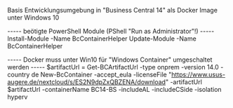 Basis Entwicklungsumgebung in "Business Central 14" als Docker Image unter Windows 10

----- beötigte PowerShell Module (PShell "Run as Administrator"!) -----
Install-Module -Name BcContainerHelper
Update-Module -Name BcContainerHelper


----- Docker muss unter Win10 für "Windows Container" umgeschaltet werden -----
$artifactUrl =  Get-BCArtifactUrl -type onprem -version 14.0 -country de
New-BcContainer -accept_eula -licenseFile "https://www.usus-augere.de/nextcloud/s/ES2N9dpZxQBZENA/download" -artifactUrl $artifactUrl -containerName BC14-BS -includeAL -includeCSide -isolation hyperv